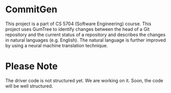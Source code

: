 CommitGen
=============
This project is a part of CS 5704 (Software Engineering) course. This project uses GumTree to identify changes between the head of a Git repository and the current status of a repository and describes the changes in natural languages (e.g. English). The natural language is further improved by using a neural machine translation technique.

Please Note
===========
The driver code is not structured yet. We are working on it. Soon, the code will be well structured.
